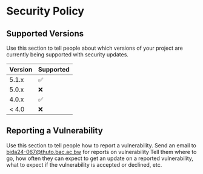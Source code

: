 # Security Policy

## Supported Versions

Use this section to tell people about which versions of your project are
currently being supported with security updates.

| Version | Supported          |
| ------- | ------------------ |
| 5.1.x   | :white_check_mark: |
| 5.0.x   | :x:                |
| 4.0.x   | :white_check_mark: |
| < 4.0   | :x:                |

## Reporting a Vulnerability

Use this section to tell people how to report a vulnerability.
Send an email to bida24-067@thuto.bac.ac.bw for reports on vulnerability
Tell them where to go, how often they can expect to get an update on a
reported vulnerability, what to expect if the vulnerability is accepted or
declined, etc.
